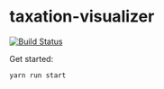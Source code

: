 # taxation-visualizer

[![Build Status](https://travis-ci.com/ymkjp/taxation-visualizer.svg?branch=master)](https://travis-ci.com/ymkjp/taxation-visualizer)

Get started:

```bash
yarn run start
```
